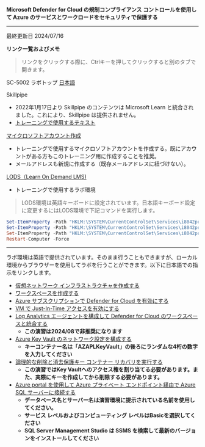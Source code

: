 **Microsoft Defender for Cloud の規制コンプライアンス コントロールを使用して Azure のサービスとワークロードをセキュリティで保護する**
***

最終更新日 2024/07/16

**リンク一覧およびメモ**

 > リンクをクリックする際に、Ctrlキーを押してクリックすると別のタブで開きます。

SC-5002 ラボトップ [日本語](https://github.com/MicrosoftLearning/Secure-Azure-with-Microsoft-Defender-Cloud-Compliance-Controls.ja-jp/tree/main/Instructions/Labs)

Skillpipe

- 2022年1月17日より Skillpipe のコンテンツは Microsoft Learn と統合されました。これにより、Skillpipe は提供されません。
- [トレーニングで使用するテキスト](https://learn.microsoft.com/ja-jp/training/paths/secure-azure-services-workloads-defender-cloud/)

[マイクロソフトアカウント作成](https://account.microsoft.com/account/Account)

- トレーニングで使用するマイクロソフトアカウントを作成する。既にアカウントがある方もこのトレーニング用に作成することを推奨。
- メールアドレスも新規に作成する（既存メールアドレスに紐づけない）。

[LODS（Learn On Demand LMS)](https://esi.learnondemand.net/User/Login?ReturnUrl=%2F)

- トレーニングで使用するラボ環境

 > LODS環境は英語キーボードに設定されています。日本語キーボード設定に変更するにはLODS環境で下記コマンドを実行します。

```powershell
Set-ItemProperty -Path "HKLM:\SYSTEM\CurrentControlSet\Services\i8042prt\Parameters" -Name "LayerDriver JPN" -Value "kbd106.dll"
Set-ItemProperty -Path "HKLM:\SYSTEM\CurrentControlSet\Services\i8042prt\Parameters" -Name "OverrideKeyboardType" -Value 7
Set-ItemProperty -Path "HKLM:\SYSTEM\CurrentControlSet\Services\i8042prt\Parameters" -Name "OverrideKeyboardSubtype" -Value 2
Restart-Computer -Force
```

***
ラボ環境は英語で提供されています。そのまま行うこともできますが、ローカル環境からブラウザーを使用してラボを行うことができます。以下に日本語での指示をリンクします。

- [仮想ネットワーク インフラストラクチャを作成する](https://github.com/MicrosoftLearning/Secure-Azure-with-Microsoft-Defender-Cloud-Compliance-Controls.ja-jp/blob/main/Instructions/Labs/LAB_01_Create%20a%20virtual%20network%20infrastructure.md)
- [ワークスペースを作成する](https://github.com/MicrosoftLearning/Secure-Azure-with-Microsoft-Defender-Cloud-Compliance-Controls.ja-jp/blob/main/Instructions/Labs/LAB_02_Create%20a%20Log%20Analytics%20workspace%20for%20Microsoft%20Defender%20for%20Cloud.md)
- [Azure サブスクリプションで Defender for Cloud を有効にする](https://github.com/MicrosoftLearning/Secure-Azure-with-Microsoft-Defender-Cloud-Compliance-Controls.ja-jp/blob/main/Instructions/Labs/LAB_01_Enable%20Defender%20for%20Cloud%20on%20your%20Azure%20subscription.md)
- [VM で Just-In-Time アクセスを有効にする](https://github.com/MicrosoftLearning/Secure-Azure-with-Microsoft-Defender-Cloud-Compliance-Controls.ja-jp/blob/main/Instructions/Labs/LAB_03b_Configure%20just-in-time%20(JIT)%20VM%20access%20in%20Defender%20for%20Cloud.md)
- [Log Analytics エージェントを構成して Defender for Cloud のワークスペースと統合する](https://github.com/MicrosoftLearning/Secure-Azure-with-Microsoft-Defender-Cloud-Compliance-Controls.ja-jp/blob/main/Instructions/Labs/LAB_04_Configure%20and%20integrate%20a%20Log%20Analytics%20agent%20and%20workspace%20in%20Defender%20for%20Cloud.md)
  - **この演習は2024/08で非推奨になります**
- [Azure Key Vault のネットワーク設定を構成する](https://github.com/MicrosoftLearning/Secure-Azure-with-Microsoft-Defender-Cloud-Compliance-Controls.ja-jp/blob/main/Instructions/Labs/LAB_06a_Configure%20Azure%20Key%20Vault%20networking%20settings.md)
  - **キーコンテナー名は「AZAPLKeyVault」の後ろにランダムな4桁の数字を入力してください**
- [論理的な削除と消去保護キー コンテナー リカバリを実行する](https://github.com/MicrosoftLearning/Secure-Azure-with-Microsoft-Defender-Cloud-Compliance-Controls.ja-jp/blob/main/Instructions/Labs/LAB_06b_Perform%20soft-delete%20and%20purge%20protection%20key%20vault%20recovery.md)
  - **この演習ではKey Vaultへのアクセス権を割り当てる必要があります。また、実際にキーを作成してから削除する必要があります。**
- [Azure portal を使用して Azure プライベート エンドポイント経由で Azure SQL サーバーに接続する](https://github.com/MicrosoftLearning/Secure-Azure-with-Microsoft-Defender-Cloud-Compliance-Controls.ja-jp/blob/main/Instructions/Labs/LAB_07_Connect%20to%20an%20Azure%20SQL%20server%20using%20an%20Azure%20Private%20Endpoint%20using%20the%20Azure%20portal.md)
  - **データベース名とサーバー名は演習環境に提示されている名前を使用してください。**
  - **サービス レベルおよびコンピューティング レベルはBasicを選択してください**
  - **SQL Server Management Studio は SSMS を検索して最新のバージョンをインストールしてください**

